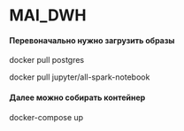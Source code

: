 # MAI_DWH

#### Перевоначально нужно загрузить образы

docker pull postgres

docker pull jupyter/all-spark-notebook

#### Далее можно собирать контейнер

docker-compose up

